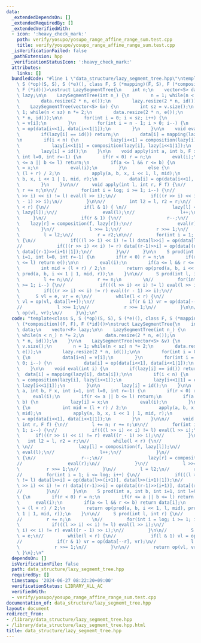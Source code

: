 ```yaml
---
data:
  _extendedDependsOn: []
  _extendedRequiredBy: []
  _extendedVerifiedWith:
  - icon: ':heavy_check_mark:'
    path: verify/yosupo/yosupo_range_affine_range_sum.test.cpp
    title: verify/yosupo/yosupo_range_affine_range_sum.test.cpp
  _isVerificationFailed: false
  _pathExtension: hpp
  _verificationStatusIcon: ':heavy_check_mark:'
  attributes:
    links: []
  bundledCode: "#line 1 \"data_structure/lazy_segmemt_tree.hpp\"\ntemplate<class S,\
    \ S (*op)(S, S), S (*e)(), class F, S (*mapping)(F, S), F (*composition)(F, F),\
    \ F (*id)()>\nstruct LazySegmentTree{\n    int n;\n    vector<S> data;\n    vector<F>\
    \ lazy;\n\n    LazySegmentTree(int n_) {\n        n = 1; while(n < n_) n *= 2;\n\
    \        data.resize(2 * n, e());\n        lazy.resize(2 * n, id());\n    }\n\n\
    \    LazySegmentTree(vector<S> &v) {\n        int sz = v.size();\n        n =\
    \ 1; while(n < sz) n *= 2;\n        data.resize(2 * n, e());\n        lazy.resize(2\
    \ * n, id());\n\n        for(int i = 0; i < sz; i++) {\n            data[i+n]\
    \ = v[i];\n        }\n        for(int i = n - 1; i > 0; i--) {\n            data[i]\
    \ = op(data[i<<1], data[i<<1|1]);\n        }\n    }\n\n    void eval(int i) {\n\
    \        if(lazy[i] == id()) return;\n        data[i] = mapping(lazy[i], data[i]);\n\
    \n        if(i < n) {\n            lazy[i<<1] = composition(lazy[i], lazy[i<<1]);\n\
    \            lazy[i<<1|1] = composition(lazy[i], lazy[i<<1|1]);\n        }\n\n\
    \        lazy[i] = id();\n    }\n\n    void apply(int a, int b, F x, int i=1,\
    \ int l=0, int r=-1) {\n        if(r < 0) r = n;\n        eval(i);\n        if(r\
    \ <= a || b <= l) return;\n        if(a <= l && r <= b) {\n            lazy[i]\
    \ = x;\n            eval(i);\n        }\n        else {\n            int mid =\
    \ (l + r) / 2;\n            apply(a, b, x, i << 1, l, mid);\n            apply(a,\
    \ b, x, i << 1 | 1, mid, r);\n            data[i] = op(data[i<<1], data[i<<1|1]);\n\
    \        }\n    }\n\n//     void apply(int l, int r, F f) {\n//         l += n;\
    \ r += n;\n\n//         for(int i = log; i >= 1; i--) {\n//             if(((l\
    \ >> i) << i) != l) eval(l >> i);\n//             if(((r >> i) << i) != r) eval((r\
    \ - 1) >> i);\n//         }\n\n//         int l2 = l, r2 = r;\n//         while(l\
    \ < r) {\n//             if(l & 1) { \n//                 lazy[l] = composition(f,\
    \ lazy[l]);\n//                 eval(l);\n//                 l++;\n//        \
    \     }\n//             if(r & 1) {\n//                 r--;\n//             \
    \    lazy[r] = composition(f, lazy[r]);\n//                 eval(r);\n//     \
    \        }\n//             l >>= 1;\n//             r >>= 1;\n//         }\n//\
    \         l = l2;\n//         r = r2;\n\n//         for(int i = 1; i <= log; i++)\
    \ {\n//             if(((l >> i) << i) != l) data[l>>i] = op(data[l>>(i+1)], data[l>>(i+1)|1]);\n\
    //             if(((r >> i) << i) != r) data[(r-1)>>i] = op(data[(r-1)>>(i+1)],\
    \ data[(r-1)>>(i+1)|1]);\n//         }\n//     }\n\n    S prod(int a, int b, int\
    \ i=1, int l=0, int r=-1) {\n        if(r < 0) r = n;\n        if(r <= a || b\
    \ <= l) return e();\n\n        eval(i);\n        if(a <= l && r <= b) return data[i];\n\
    \        int mid = (l + r) / 2;\n        return op(prod(a, b, i << 1, l, mid),\
    \ prod(a, b, i << 1 | 1, mid, r));\n    }\n\n//     S prod(int l, int r) {\n//\
    \         l += n;\n//         r += n;\n        \n//         for(int i = log; i\
    \ >= 1; i--) {\n//             if(((l >> i) << i) != l) eval(l >> i);\n//    \
    \         if(((r >> i) << i) != r) eval((r - 1) >> i);\n//         }\n\n//   \
    \      S vl = e, vr = e;\n//         while(l < r) {\n//             if(l & 1)\
    \ vl = op(vl, data[l++]);\n//             if(r & 1) vr = op(data[--r], vr);\n\
    //             l >>= 1;\n//             r >>= 1;\n//         }\n\n//         return\
    \ op(vl, vr);\n//     }\n};\n"
  code: "template<class S, S (*op)(S, S), S (*e)(), class F, S (*mapping)(F, S), F\
    \ (*composition)(F, F), F (*id)()>\nstruct LazySegmentTree{\n    int n;\n    vector<S>\
    \ data;\n    vector<F> lazy;\n\n    LazySegmentTree(int n_) {\n        n = 1;\
    \ while(n < n_) n *= 2;\n        data.resize(2 * n, e());\n        lazy.resize(2\
    \ * n, id());\n    }\n\n    LazySegmentTree(vector<S> &v) {\n        int sz =\
    \ v.size();\n        n = 1; while(n < sz) n *= 2;\n        data.resize(2 * n,\
    \ e());\n        lazy.resize(2 * n, id());\n\n        for(int i = 0; i < sz; i++)\
    \ {\n            data[i+n] = v[i];\n        }\n        for(int i = n - 1; i >\
    \ 0; i--) {\n            data[i] = op(data[i<<1], data[i<<1|1]);\n        }\n\
    \    }\n\n    void eval(int i) {\n        if(lazy[i] == id()) return;\n      \
    \  data[i] = mapping(lazy[i], data[i]);\n\n        if(i < n) {\n            lazy[i<<1]\
    \ = composition(lazy[i], lazy[i<<1]);\n            lazy[i<<1|1] = composition(lazy[i],\
    \ lazy[i<<1|1]);\n        }\n\n        lazy[i] = id();\n    }\n\n    void apply(int\
    \ a, int b, F x, int i=1, int l=0, int r=-1) {\n        if(r < 0) r = n;\n   \
    \     eval(i);\n        if(r <= a || b <= l) return;\n        if(a <= l && r <=\
    \ b) {\n            lazy[i] = x;\n            eval(i);\n        }\n        else\
    \ {\n            int mid = (l + r) / 2;\n            apply(a, b, x, i << 1, l,\
    \ mid);\n            apply(a, b, x, i << 1 | 1, mid, r);\n            data[i]\
    \ = op(data[i<<1], data[i<<1|1]);\n        }\n    }\n\n//     void apply(int l,\
    \ int r, F f) {\n//         l += n; r += n;\n\n//         for(int i = log; i >=\
    \ 1; i--) {\n//             if(((l >> i) << i) != l) eval(l >> i);\n//       \
    \      if(((r >> i) << i) != r) eval((r - 1) >> i);\n//         }\n\n//      \
    \   int l2 = l, r2 = r;\n//         while(l < r) {\n//             if(l & 1) {\
    \ \n//                 lazy[l] = composition(f, lazy[l]);\n//                \
    \ eval(l);\n//                 l++;\n//             }\n//             if(r & 1)\
    \ {\n//                 r--;\n//                 lazy[r] = composition(f, lazy[r]);\n\
    //                 eval(r);\n//             }\n//             l >>= 1;\n//   \
    \          r >>= 1;\n//         }\n//         l = l2;\n//         r = r2;\n\n\
    //         for(int i = 1; i <= log; i++) {\n//             if(((l >> i) << i)\
    \ != l) data[l>>i] = op(data[l>>(i+1)], data[l>>(i+1)|1]);\n//             if(((r\
    \ >> i) << i) != r) data[(r-1)>>i] = op(data[(r-1)>>(i+1)], data[(r-1)>>(i+1)|1]);\n\
    //         }\n//     }\n\n    S prod(int a, int b, int i=1, int l=0, int r=-1)\
    \ {\n        if(r < 0) r = n;\n        if(r <= a || b <= l) return e();\n\n  \
    \      eval(i);\n        if(a <= l && r <= b) return data[i];\n        int mid\
    \ = (l + r) / 2;\n        return op(prod(a, b, i << 1, l, mid), prod(a, b, i <<\
    \ 1 | 1, mid, r));\n    }\n\n//     S prod(int l, int r) {\n//         l += n;\n\
    //         r += n;\n        \n//         for(int i = log; i >= 1; i--) {\n// \
    \            if(((l >> i) << i) != l) eval(l >> i);\n//             if(((r >>\
    \ i) << i) != r) eval((r - 1) >> i);\n//         }\n\n//         S vl = e, vr\
    \ = e;\n//         while(l < r) {\n//             if(l & 1) vl = op(vl, data[l++]);\n\
    //             if(r & 1) vr = op(data[--r], vr);\n//             l >>= 1;\n//\
    \             r >>= 1;\n//         }\n\n//         return op(vl, vr);\n//    \
    \ }\n};\n"
  dependsOn: []
  isVerificationFile: false
  path: data_structure/lazy_segmemt_tree.hpp
  requiredBy: []
  timestamp: '2024-06-27 08:22:20+09:00'
  verificationStatus: LIBRARY_ALL_AC
  verifiedWith:
  - verify/yosupo/yosupo_range_affine_range_sum.test.cpp
documentation_of: data_structure/lazy_segmemt_tree.hpp
layout: document
redirect_from:
- /library/data_structure/lazy_segmemt_tree.hpp
- /library/data_structure/lazy_segmemt_tree.hpp.html
title: data_structure/lazy_segmemt_tree.hpp
---
```

